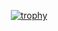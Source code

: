 


<div align="center">
 
  [![trophy](https://github-profile-trophy.vercel.app/?username=heroic02&theme=onedark&rank=-B,-C)](https://github.com/ryo-ma/github-profile-trophy)  
  
</div>
